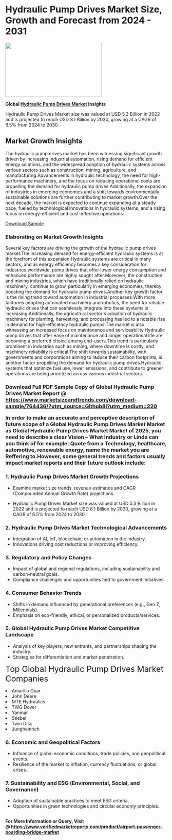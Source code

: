 <H1>Hydraulic Pump Drives Market Size, Growth and Forecast from 2024 - 2031</H1><img class="aligncenter size-medium wp-image-584254" src="https://thirdeyenews.in/wp-content/uploads/2024/09/Global-Market-Research-300x168.jpeg" alt="" width="300" height="168" /><p><strong>Global&nbsp;<a href="https://www.marketsizeandtrends.com/download-sample/764436/?utm_source=Github8j?utm_medium=220">Hydraulic Pump Drives Market</a> Insights</strong></p><p>Hydraulic Pump Drives Market size was valued at USD 5.3 Billion in 2022 and is projected to reach USD 8.1 Billion by 2030, growing at a CAGR of 6.5% from 2024 to 2030.</p><p><h2>Market Growth Insights</h2> The hydraulic pump drives market has been witnessing significant growth driven by increasing industrial automation, rising demand for efficient energy solutions, and the widespread adoption of hydraulic systems across various sectors such as construction, mining, agriculture, and manufacturing.Advancements in hydraulic technology, the need for high-performance machinery, and the focus on reducing operational costs are propelling the demand for hydraulic pump drives.Additionally, the expansion of industries in emerging economies and a shift towards environmentally sustainable solutions are further contributing to market growth.Over the next decade, the market is expected to continue expanding at a steady pace, fueled by technological innovations in hydraulic systems, and a rising focus on energy-efficient and cost-effective operations.<p><a href="#">Download Sample</a></p> <h3>Elaborating on Market Growth Insights</h3> Several key factors are driving the growth of the hydraulic pump drives market.The increasing demand for energy-efficient hydraulic systems is at the forefront of this expansion.Hydraulic systems are critical in many sectors, and as energy efficiency becomes a key consideration for industries worldwide, pump drives that offer lower energy consumption and enhanced performance are highly sought after.Moreover, the construction and mining industries, which have traditionally relied on hydraulic machinery, continue to grow, particularly in emerging economies, thereby boosting the demand for hydraulic pump drives.Another key growth factor is the rising trend toward automation in industrial processes.With more factories adopting automated machinery and robotics, the need for reliable hydraulic drives that can seamlessly integrate into these systems is increasing.Additionally, the agricultural sector's adoption of hydraulic machinery for planting, harvesting, and processing has led to a notable rise in demand for high-efficiency hydraulic pumps.The market is also witnessing an increased focus on maintenance and serviceability.Hydraulic pump drives that offer ease of maintenance and longer operational life are becoming a preferred choice among end-users.This trend is particularly prominent in industries such as mining, where downtime is costly, and machinery reliability is critical.The shift towards sustainability, with governments and corporations aiming to reduce their carbon footprints, is another factor propelling the demand for hydraulic pump drives.Hydraulic systems that optimize fuel use, lower emissions, and contribute to greener operations are being prioritized across various industrial sectors.<h3></p><p><span class=""><strong>Download Full PDF Sample Copy of Global Hydraulic Pump Drives Market Report</strong> @ <a href="https://www.marketsizeandtrends.com/download-sample/764436/?utm_source=Github8j?utm_medium=220" target="_blank">https://www.marketsizeandtrends.com/download-sample/764436/?utm_source=Github8j?utm_medium=220</a></span></p><p>In order to make an accurate and perceptive description of future scope of a Global&nbsp;Hydraulic Pump Drives Market Market as Global&nbsp;Hydraulic Pump Drives Market Market of 2025, you need to describe a clear Vision &ndash; What Industry or Linda can you think of for example: Quote from a Technology, healthcare, automotive, renewable energy, name the market you are Reffering to.However, some general trends and factors usually impact market reports and their future outlook include:</p><h3>1.&nbsp;<strong>Hydraulic Pump Drives Market Growth Projections</strong></h3><ul><li>Examine market size trends, revenue estimates and CAGR (Compounded Annual Growth Rate) projections.</li><li><p>Hydraulic Pump Drives Market size was valued at USD 5.3 Billion in 2022 and is projected to reach USD 8.1 Billion by 2030, growing at a CAGR of 6.5% from 2024 to 2030.</p></li></ul><h3>2.&nbsp;<strong>Hydraulic Pump Drives Market Technological Advancements</strong></h3><ul><li>Integration of AI, IoT, blockchain, or automation in the industry.</li><li>Innovations driving cost reductions or improving efficiency.</li></ul><h3>3.&nbsp;<strong>Regulatory and Policy Changes</strong></h3><ul><li>Impact of global and regional regulations, including sustainability and carbon-neutral goals.</li><li>Compliance challenges and opportunities tied to government initiatives.</li></ul><h3>4.&nbsp;<strong>Consumer Behavior Trends</strong></h3><ul><li>Shifts in demand influenced by generational preferences (e.g., Gen Z, Millennials).</li><li>Emphasis on eco-friendly, ethical, or personalized products/services.</li></ul><h3>5.&nbsp;<strong>Global Hydraulic Pump Drives Market Competitive Landscape</strong></h3><ul><li>Analysis of key players, new entrants, and partnerships shaping the industry.</li><li>Strategies for differentiation and market penetration.</li></ul><p data-pm-slice="1 1 []"><span style="color: inherit; font-family: inherit; font-size: 25px;">Top Global Hydraulic Pump Drives Market Companies</span></p><div class="" data-test-id=""><p><li>Amarillo Gear</li><li> John Deere</li><li> MTE Hydraulics</li><li> TWG Dover</li><li> Yanmar</li><li> Stiebel</li><li> Twin Disc</li><li> Jungheinrich</li></p></div><h3>6.&nbsp;<strong>Economic and Geopolitical Factors</strong></h3><ul><li>Influence of global economic conditions, trade policies, and geopolitical events.</li><li>Resilience of the market to inflation, currency fluctuations, or global crises.</li></ul><h3>7.&nbsp;<strong>Sustainability and ESG (Environmental, Social, and Governance)</strong></h3><ul><li>Adoption of sustainable practices to meet ESG criteria.</li><li>Opportunities in green technologies and circular economy principles.</li></ul><h2><strong style="font-size: 14px;">For More Information or Query, Visit @&nbsp;</strong><a style="background-color: #ffffff; font-size: 14px;" href="https://www.marketsizeandtrends.com/report/hydraulic-pump-drives-market/" target="_blank">https://www.verifiedmarketreports.com/product/airport-passenger-boarding-bridge-market</a></h2>